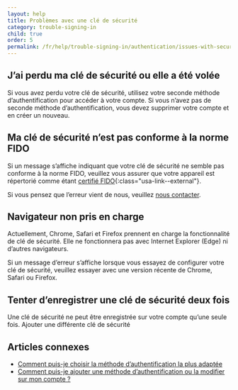 ```yaml
---
layout: help
title: Problèmes avec une clé de sécurité
category: trouble-signing-in
child: true
order: 5
permalink: /fr/help/trouble-signing-in/authentication/issues-with-security-key/
---
```


## J’ai perdu ma clé de sécurité ou elle a été volée

Si vous avez perdu votre clé de sécurité, utilisez votre seconde méthode d’authentification pour accéder à votre compte. Si vous n’avez pas de seconde méthode d’authentification, vous devez supprimer votre compte et en créer un nouveau.

## Ma clé de sécurité n’est pas conforme à la norme FIDO

Si un message s’affiche indiquant que votre clé de sécurité ne semble pas conforme à la norme FIDO, veuillez vous assurer que votre appareil est répertorié comme étant [certifié FIDO](https://fidoalliance.org/certification/fido-certified-products/){:class="usa-link--external"}.

Si vous pensez que l’erreur vient de nous, veuillez [nous contacter](/fr/contact/).

## Navigateur non pris en charge

Actuellement, Chrome, Safari et Firefox prennent en charge la fonctionnalité de clé de sécurité. Elle ne fonctionnera pas avec Internet Explorer (Edge) ni d’autres navigateurs.

Si un message d’erreur s’affiche lorsque vous essayez de configurer votre clé de sécurité, veuillez essayer avec une version récente de Chrome, Safari ou Firefox.

## Tenter d’enregistrer une clé de sécurité deux fois

Une clé de sécurité ne peut être enregistrée sur votre compte qu’une seule fois. Ajouter une différente clé de sécurité


## Articles connexes

* [Comment puis-je choisir la méthode d’authentification la plus adaptée](/fr/help/create-account/authentication-methods/)
* [Comment puis-je ajouter une méthode d’authentification ou la modifier sur mon compte ?](/fr/help/manage-your-account/add-or-change-your-authentication-method/)
